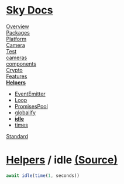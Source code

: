 <!--- This idle was auto-generated using "npx sky readme" --> 

# [Sky Docs](../../README.md)

[Overview](..%2F..%2Fdocs%2FREADME.md)   
[Packages](..%2F..%2F%40pkgs%2FREADME.md)   
[Platform](..%2F..%2F%40platform%2FREADME.md)   
[Camera](..%2F..%2F%5Fexamples%2Fcameras%2FSkyPerspectiveCamera%2Fdocs%2FREADME.md)   
[Test](..%2F..%2F%5Fexamples%2Fcameras%2FSkyPerspectiveCamera%2Ftest%2FREADME.md)   
[cameras](..%2F..%2Fcameras%2FREADME.md)   
[components](..%2F..%2Fcomponents%2FREADME.md)   
[Crypto](..%2F..%2Fcrypto%2FREADME.md)   
[Features](..%2F..%2Ffeatures%2FREADME.md)   
**[Helpers](..%2F..%2Fhelpers%2FREADME.md)**   
* [EventEmitter](..%2F..%2Fhelpers%2FEventEmitter%2FREADME.md)
* [Loop](..%2F..%2Fhelpers%2FLoop%2FREADME.md)
* [PromisesPool](..%2F..%2Fhelpers%2FPromisesPool%2FREADME.md)
* [globalify](..%2F..%2Fhelpers%2Fglobalify%2FREADME.md)
* **[idle](..%2F..%2Fhelpers%2Fidle%2FREADME.md)**
* [times](..%2F..%2Fhelpers%2Ftimes%2FREADME.md)
  
[Standard](..%2F..%2Fstandard%2FREADME.md)   

# [Helpers](..%2F..%2Fhelpers%2FREADME.md) / idle [(Source)](..%2F..%2Fhelpers%2Fidle%2F)

```typescript
await idle(time(1, seconds))

```